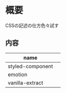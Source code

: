 # 概要

CSSの記述の仕方色々試す

## 内容

| name |  |
|-|-|
|styled-component   | |
|emotion            | |
|vanilla-extract    | |
